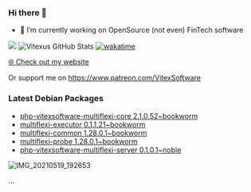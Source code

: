 ### Hi there 👋

- 🔭 I’m currently working on OpenSource  (not even) FinTech software

![](https://komarev.com/ghpvc/?username=Vitexus)
![Vitexus GitHub Stats](https://github-readme-stats.vercel.app/api?username=Vitexus&show_icons=true)
[![wakatime](https://wakatime.com/badge/user/5abba9ca-813e-43ac-9b5f-b1cfdf3dc1c7.svg)](https://wakatime.com/@5abba9ca-813e-43ac-9b5f-b1cfdf3dc1c7)

<p><a href="https://vitexsoftware.cz">🌐 Check out my website</a></p>

Or support me on https://www.patreon.com/VitexSoftware

### Latest Debian Packages
<!-- DEBIAN-PACKAGES-LIST:START -->
- [php-vitexsoftware-multiflexi-core 2.1.0.52~bookworm](https://repo.vitexsoftware.com/package.php?package=php-vitexsoftware-multiflexi-core)
- [multiflexi-executor 0.1.1.21~bookworm](https://repo.vitexsoftware.com/package.php?package=multiflexi-executor)
- [multiflexi-common 1.28.0.1~bookworm](https://repo.vitexsoftware.com/package.php?package=multiflexi-common)
- [multiflexi-probe 1.28.0.1~bookworm](https://repo.vitexsoftware.com/package.php?package=multiflexi-probe)
- [php-vitexsoftware-multiflexi-server 0.1.0.1~noble](https://repo.vitexsoftware.com/package.php?package=php-vitexsoftware-multiflexi-server)
<!-- DEBIAN-PACKAGES-LIST:END -->

![IMG_20210519_192653](https://user-images.githubusercontent.com/2621130/120022731-1bd48900-bfed-11eb-90f9-4f88f560b8b7.jpg)

<!--
**Vitexus/Vitexus** is a ✨ _special_ ✨ repository because its `README.md` (this file) appears on your GitHub profile.

Here are some ideas to get you started:

- 🌱 I’m currently learning ...
- 👯 I’m looking to collaborate on ...
- 🤔 I’m looking for help with ...
- 💬 Ask me about ...
- 📫 How to reach me: ...
- 😄 Pronouns: ...
- ⚡ Fun fact: ...
-->


<!--START_SECTION:waka--> … <!--END_SECTION:waka-->
